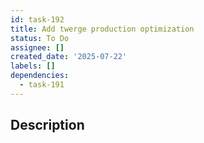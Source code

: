 ```yaml
---
id: task-192
title: Add twerge production optimization
status: To Do
assignee: []
created_date: '2025-07-22'
labels: []
dependencies:
  - task-191
---
```


## Description
